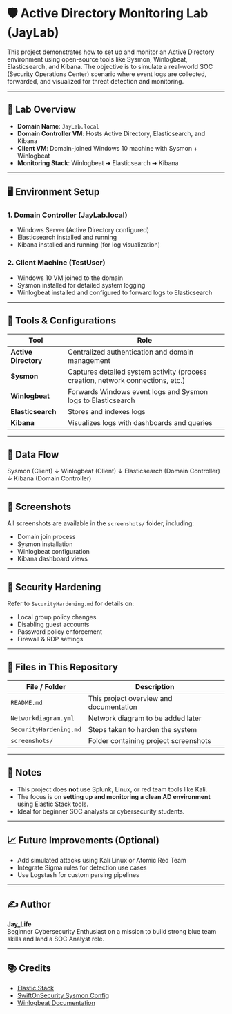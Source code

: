 # 🛡️ Active Directory Monitoring Lab (JayLab)

This project demonstrates how to set up and monitor an Active Directory environment using open-source tools like Sysmon, Winlogbeat, Elasticsearch, and Kibana. The objective is to simulate a real-world SOC (Security Operations Center) scenario where event logs are collected, forwarded, and visualized for threat detection and monitoring.

---

## 📁 Lab Overview

- **Domain Name**: `JayLab.local`
- **Domain Controller VM**: Hosts Active Directory, Elasticsearch, and Kibana
- **Client VM**: Domain-joined Windows 10 machine with Sysmon + Winlogbeat
- **Monitoring Stack**: Winlogbeat ➜ Elasticsearch ➜ Kibana

---

## 🖥️ Environment Setup

### 1. Domain Controller (JayLab.local)
- Windows Server (Active Directory configured)
- Elasticsearch installed and running
- Kibana installed and running (for log visualization)

### 2. Client Machine (TestUser)
- Windows 10 VM joined to the domain
- Sysmon installed for detailed system logging
- Winlogbeat installed and configured to forward logs to Elasticsearch

---

## 🔧 Tools & Configurations

| Tool         | Role                                            |
|--------------|--------------------------------------------------|
| **Active Directory** | Centralized authentication and domain management |
| **Sysmon**     | Captures detailed system activity (process creation, network connections, etc.) |
| **Winlogbeat** | Forwards Windows event logs and Sysmon logs to Elasticsearch |
| **Elasticsearch** | Stores and indexes logs |
| **Kibana**     | Visualizes logs with dashboards and queries |

---

## 🔗 Data Flow

Sysmon (Client)
↓
Winlogbeat (Client)
↓
Elasticsearch (Domain Controller)
↓
Kibana (Domain Controller)


---

## 📸 Screenshots

All screenshots are available in the `screenshots/` folder, including:
- Domain join process
- Sysmon installation
- Winlogbeat configuration
- Kibana dashboard views

---

## 🔐 Security Hardening

Refer to `SecurityHardening.md` for details on:
- Local group policy changes
- Disabling guest accounts
- Password policy enforcement
- Firewall & RDP settings

---

## 📁 Files in This Repository

| File / Folder            | Description                                      |
|--------------------------|--------------------------------------------------|
| `README.md`              | This project overview and documentation         |
| `Networkdiagram.yml`     | Network diagram to be added later                |
| `SecurityHardening.md`   | Steps taken to harden the system                 |
| `screenshots/`           | Folder containing project screenshots            |

---

## 📌 Notes

- This project does **not** use Splunk, Linux, or red team tools like Kali.
- The focus is on **setting up and monitoring a clean AD environment** using Elastic Stack tools.
- Ideal for beginner SOC analysts or cybersecurity students.

---

## 📈 Future Improvements (Optional)

- Add simulated attacks using Kali Linux or Atomic Red Team
- Integrate Sigma rules for detection use cases
- Use Logstash for custom parsing pipelines

---

## ✍️ Author

**Jay_Life**  
Beginner Cybersecurity Enthusiast on a mission to build strong blue team skills and land a SOC Analyst role.

---

## 📚 Credits

- [Elastic Stack](https://www.elastic.co/)
- [SwiftOnSecurity Sysmon Config](https://github.com/SwiftOnSecurity/sysmon-config)
- [Winlogbeat Documentation](https://www.elastic.co/guide/en/beats/winlogbeat/current/index.html)
